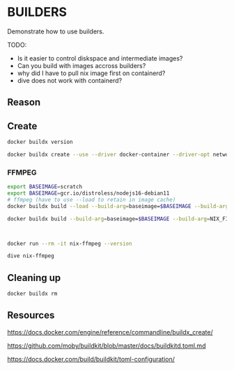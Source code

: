 # BUILDERS

Demonstrate how to use builders.  

TODO:

* Is it easier to control diskspace and intermediate images?
* Can you build with images accross builders?
* why did I have to pull nix image first on containerd?
* dive does not work with containerd?

## Reason


## Create

```sh
docker buildx version

docker buildx create --use --driver docker-container --driver-opt network=host --name buildtest --platform linux/arm64
```

### FFMPEG

```bash
export BASEIMAGE=scratch
export BASEIMAGE=gcr.io/distroless/nodejs16-debian11
# ffmpeg (have to use --load to retain in image cache)
docker buildx build --load --build-arg=baseimage=$BASEIMAGE --build-arg=NIX_FILE=ffmpeg-full.nix --build-arg=PROGRAM_FILE=ffmpeg --progress=plain -f Dockerfile.ffmpeg --target PRODUCTION -t nix-ffmpeg .

docker buildx build --build-arg=baseimage=$BASEIMAGE --build-arg=NIX_FILE=ffmpeg-full.nix --build-arg=PROGRAM_FILE=ffmpeg --progress=plain -f Dockerfile.ffmpeg --target PRODUCTION -t nix-ffmpeg --output type=image,name=nix-ffmpeg,oci-mediatypes=true,compression=zstd,compression-level=3,force-compression=true,push=true .



docker run --rm -it nix-ffmpeg --version       

dive nix-ffmpeg
```

## Cleaning up

```sh
docker buildx rm 
```


## Resources

https://docs.docker.com/engine/reference/commandline/buildx_create/

https://github.com/moby/buildkit/blob/master/docs/buildkitd.toml.md

https://docs.docker.com/build/buildkit/toml-configuration/

